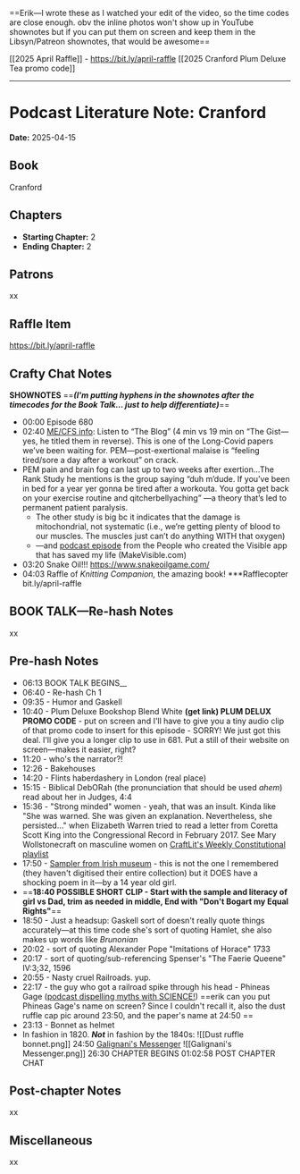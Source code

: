 ==Erik—I wrote these as I watched your edit of the video, so the time codes are close enough. obv the inline photos won't show up in YouTube shownotes but if you can put them on screen and keep them in the Libsyn/Patreon shownotes, that would be awesome==

[[2025 April Raffle]] - https://bit.ly/april-raffle 
[[2025 Cranford Plum Deluxe Tea promo code]]

-----
# Podcast Literature Note: Cranford

**Date:** 2025-04-15

## Book
Cranford

## Chapters
- **Starting Chapter:** 2
- **Ending Chapter:** 2

## Patrons
xx

## Raffle Item
https://bit.ly/april-raffle

## Crafty Chat Notes
**SHOWNOTES** ==***(I'm putting hyphens in the shownotes after the timecodes for the Book Talk... just to help differentiate)***== 
- 00:00 Episode 680
- 02:40 [ME/CFS info](https://www.healthrising.org/blog/2025/02/17/long-covid-muscle-study-dissent/): Listen to “The Blog” (4 min vs 19 min on “The Gist—yes, he titled them in reverse). This is one of the Long-Covid papers we’ve been waiting for. PEM—post-exertional malaise is “feeling tired/sore a day after a workout” on crack. 
- PEM pain and brain fog can last up to two weeks after exertion…The Rank Study he mentions is the group saying “duh m’dude. If you’ve been in bed for a year yer gonna be tired after a workouta. You gotta get back on your exercise routine and qitcherbellyaching” —a theory that’s led to permanent patient paralysis. 
	- The other study is big bc it indicates that the damage is mitochondrial, not systematic (i.e., we’re getting plenty of blood to our muscles. The muscles just can’t do anything WITH that oxygen)  
	- —and [podcast episode](https://pca.st/episode/c1e74b1c-7626-4b89-bce4-a8d312355370) from the People who created the Visible app that has saved my life (MakeVisible.com)
- 03:20 Snake Oil!!! https://www.snakeoilgame.com/
- 04:03 Raffle of *Knitting Companion,* the amazing book! ***Rafflecopter bit.ly/april-raffle

## BOOK TALK—Re-hash Notes
xx

## Pre-hash Notes

- 06:13 BOOK TALK BEGINS__
- 06:40 - Re-hash Ch 1
- 09:35 - Humor and Gaskell
- 10:40 - Plum Deluxe Bookshop Blend White **(get link) PLUM DELUX PROMO CODE** - put on screen and I'll have to give you a tiny audio clip of that promo code to insert for this episode - SORRY! We just got this deal. I'll give you a longer clip to use in 681. Put a still of their website on screen—makes it easier, right?
- 11:20 - who's the narrator?!
- 12:26 - Bakehouses
- 14:20 - Flints haberdashery in London (real place)
- 15:15 - Biblical DebORah (the pronunciation that should be used *ahem*) read about her in Judges, 4:4
- 15:36 - "Strong minded" women - yeah, that was an insult. Kinda like "She was warned. She was given an explanation. Nevertheless, she persisted..." when Elizabeth Warren tried to read a letter from Coretta Scott King into the Congressional Record in February 2017. See Mary Wollstonecraft on masculine women on [CraftLit's Weekly Constitutional playlist](https://www.youtube.com/playlist?list=PLObwB926r7yOMwDRTPgxXFlTYjZuWRnx8)
 - 17:50 - [Sampler from Irish museum](https://www.museum.ie/en-IE/Collections-Research/Collection/Documentation-Discoveries/Artefact/A-Nineteenth-Century-Sampler/2cfb695b-f8db-479c-a637-62079a3d20b9) - this is not the one I remembered (they haven't digitised their entire collection) but it DOES have a shocking poem in it—by a 14 year old girl.
 - ==**18:40 POSSIBLE SHORT CLIP - Start with the sample and literacy of girl vs Dad, trim as needed in middle, End with "Don't Bogart my Equal Rights"**==
 - 18:50 - Just a headsup: Gaskell sort of doesn't really quote things accurately—at this time code she's sort of quoting Hamlet, she also makes up words like *Brunonian*
 - 20:02 - sort of quoting Alexander Pope "Imitations of Horace" 1733
 - 20:17 - sort of quoting/sub-referencing Spenser's "The Faerie Queene" IV:3;32, 1596
 - 20:55 - Nasty cruel Railroads. yup.
 - 22:17 - the guy who got a railroad spike through his head - Phineas Gage ([podcast dispelling myths with SCIENCE!](https://www.sciencehistory.org/stories/disappearing-pod/everything-you-know-about-phineas-gage-is-wrong/?utm_source=chatgpt.com)) ==erik can you put Phineas Gage's name on screen? Since I couldn't recall it, also the dust ruffle cap pic around 23:50, and the paper's name at 24:50 ==
 - 23:13 - Bonnet as helmet 
 - In fashion in 1820. ***Not*** in fashion by the 1840s:
 ![[Dust ruffle bonnet.png]]
  24:50 [Galignani's Messenger](https://en.wikipedia.org/wiki/Giovanni_Antonio_Galignani)
  ![[Galignani's Messenger.png]]
  26:30 CHAPTER BEGINS
  01:02:58 POST CHAPTER CHAT


## Post-chapter Notes
xx

## Miscellaneous
xx
